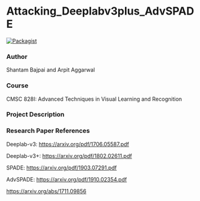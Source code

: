 # Attacking_Deeplabv3plus_AdvSPADE

[![Packagist](https://img.shields.io/packagist/l/doctrine/orm.svg)](LICENSE.md)

### Author

Shantam Bajpai and Arpit Aggarwal

### Course
CMSC 828I: Advanced Techniques in Visual Learning and Recognition

### Project Description 

### Research Paper References
Deeplab-v3: https://arxiv.org/pdf/1706.05587.pdf

Deeplab-v3+: https://arxiv.org/pdf/1802.02611.pdf

SPADE: https://arxiv.org/pdf/1903.07291.pdf

AdvSPADE: https://arxiv.org/pdf/1910.02354.pdf

https://arxiv.org/abs/1711.09856
